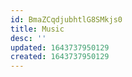 ```yaml
---
id: BmaZCqdjubhtlG8SMkjs0
title: Music
desc: ''
updated: 1643737950129
created: 1643737950129
---
```



